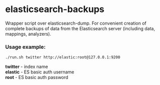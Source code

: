 # elasticsearch-backups
Wrapper script over elasticsearch-dump. For convenient creation of complete backups of data from the Elasticsearch server (including data, mappings, analyzers).

### Usage example:

`./run.sh twitter http://elastic:root@127.0.0.1:9200`

**twitter** - index name  
**elastic** - ES basic auth username  
**root** - ES basic auth password  